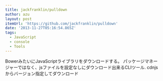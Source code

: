 ```yaml
---
title: jackfranklin/pulldown
author: azu
layout: post
itemUrl: 'https://github.com/jackfranklin/pulldown'
date: '2013-11-27T05:16:54.865Z'
tags:
  - JavaScript
  - console
  - Tools
---
```

BowerみたいにJavaScriptライブラリをダウンロードする。
パッケージマネージャーではなく、jsファイルを設定なしにダウンロード出来るCLIツール.
cdnjs からバージョン指定してダウンロード
